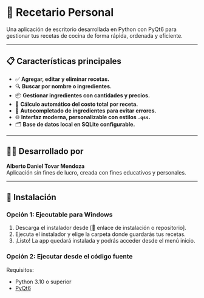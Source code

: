 # 🥘 Recetario Personal

Una aplicación de escritorio desarrollada en Python con PyQt6 para gestionar tus recetas de cocina de forma rápida, ordenada y eficiente.

---

## 📋 Características principales

- ✅ **Agregar, editar y eliminar recetas.**
- 🔍 **Buscar por nombre o ingredientes.**
- 📦 **Gestionar ingredientes con cantidades y precios.**
- 💸 **Cálculo automático del costo total por receta.**
- 🧠 **Autocompletado de ingredientes para evitar errores.**
- 🌐 **Interfaz moderna, personalizable con estilos `.qss`.**
- 🗂️ **Base de datos local en SQLite configurable.**

---

## 🧑‍💻 Desarrollado por

**Alberto Daniel Tovar Mendoza**  
Aplicación sin fines de lucro, creada con fines educativos y personales.

---

## 🚀 Instalación

### Opción 1: Ejecutable para Windows

1. Descarga el instalador desde [🔗 enlace de instalación o repositorio].
2. Ejecuta el instalador y elige la carpeta donde guardarás tus recetas.
3. ¡Listo! La app quedará instalada y podrás acceder desde el menú inicio.

### Opción 2: Ejecutar desde el código fuente

Requisitos:
- Python 3.10 o superior
- [PyQt6](https://pypi.org/project/PyQt6/)
  

